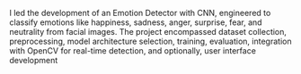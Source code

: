 I led the development of an Emotion Detector with CNN, engineered to classify emotions like happiness, sadness, anger, surprise, fear, and neutrality from facial images. The project encompassed dataset collection, preprocessing, model architecture selection, training, evaluation, integration with OpenCV for real-time detection, and optionally, user interface development
